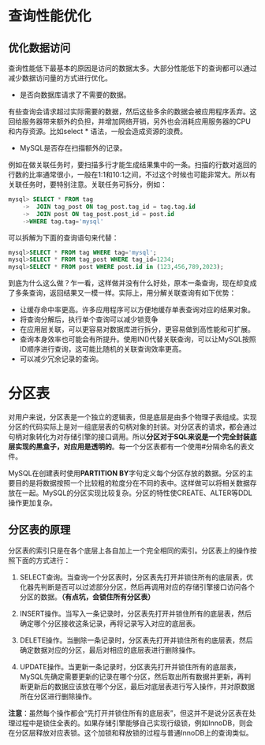 # 查询性能优化

## 优化数据访问
查询性能低下最基本的原因是访问的数据太多。大部分性能低下的查询都可以通过减少数据访问量的方式进行优化。

+ 是否向数据库请求了不需要的数据。

有些查询会请求超过实际需要的数据，然后这些多余的数据会被应用程序丢弃。这回给服务器带来额外的负担，并增加网络开销，另外也会消耗应用服务器的CPU和内存资源。比如select * 语法，一般会造成资源的浪费。
+ MySQL是否存在扫描额外的记录。

例如在做关联任务时，要扫描多行才能生成结果集中的一条。扫描的行数对返回的行数的比率通常很小，一般在1:1和10:1之间，不过这个时候也可能非常大。所以有关联任务时，要特别注意。关联任务可拆分，例如：
```sql
mysql> SELECT * FROM tag
    ->	JOIN tag_post ON tag_post.tag_id = tag.tag.id
    ->	JOIN post ON tag_post.post_id = post.id
    ->WHERE tag.tag='mysql'
```
可以拆解为下面的查询语句来代替：
```sql
mysql>SELECT * FROM tag WHERE tag='mysql';
mysql>SELECT * FROM tag_post WHERE tag_id=1234;
mysql>SELECT * FROM post WHERE post.id in (123,456,789,2023); 
```
到底为什么这么做？乍一看，这样做并没有什么好处，原本一条查询，现在却变成了多条查询，返回结果又一模一样。实际上，用分解关联查询有如下优势：
 * 让缓存命中率更高。许多应用程序可以方便地缓存单表查询对应的结果对象。
 * 将查询分解后，执行单个查询可以减少锁竞争
 * 在应用层关联，可以更容易对数据库进行拆分，更容易做到高性能和可扩展。
 * 查询本身效率也可能会有所提升。使用IN()代替关联查询，可以让MySQL按照ID顺序进行查询，这可能比随机的关联查询效率更高。
 * 可以减少冗余记录的查询。

# 分区表
对用户来说，分区表是一个独立的逻辑表，但是底层是由多个物理子表组成。实现分区的代码实际上是对一组底层表的句柄对象的封装。对分区表的请求，都会通过句柄对象转化为对存储引擎的接口调用。所以**分区对于SQL来说是一个完全封装底层实现的黑盒子，对应用是透明的**。每一个分区表都有一个使用#分隔命名的表文件。

MySQL在创建表时使用**PARTITION BY**字句定义每个分区存放的数据。分区的主要目的是将数据按照一个比较粗的粒度分在不同的表中。这样做可以将相关数据存放在一起。MySQL的分区实现比较复杂。分区的特性使CREATE、ALTER等DDL操作更加复杂。

## 分区表的原理
分区表的索引只是在各个底层上各自加上一个完全相同的索引。分区表上的操作按照下面的方式进行：

1. SELECT查询。当查询一个分区表时，分区表先打开并锁住所有的底层表，优化器先判断是否可以过滤部分分区，然后再调用对应的存储引擎接口访问各个分区的数据。**（有点坑，会锁住所有分区表）**

2. INSERT操作。当写入一条记录时，分区表先打开并锁住所有的底层表，然后确定哪个分区接收这条记录，再将记录写入对应的底层表。

3. DELETE操作。当删除一条记录时，分区表先打开并锁住所有的底层表，然后确定数据对应的分区，最后对相应的底层表进行删除操作。

4. UPDATE操作。当更新一条记录时，分区表先打开并锁住所有的底层表，MySQL先确定需要更新的记录在哪个分区，然后取出所有数据并更新，再判断更新后的数据应该放在哪个分区，最后对底层表进行写入操作，并对原数据所在分区进行删除操作。

 **注意**：虽然每个操作都会“先打开并锁住所有的底层表”，但这并不是说分区表在处理过程中是锁住全表的。如果存储引擎能够自己实现行级锁，例如InnoDB，则会在分区层释放对应表锁。这个加锁和释放锁的过程与普通InnoDB上的查询类似。